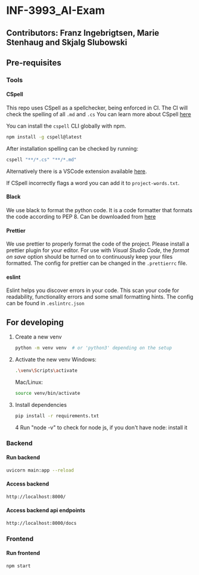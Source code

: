 # INF-3993_AI-Exam

## Contributors: Franz Ingebrigtsen, Marie Stenhaug and Skjalg Slubowski

## Pre-requisites

### Tools

#### CSpell

This repo uses CSpell as a spellchecker, being enforced in CI.
The CI will check the spelling of all `.md` and `.cs`
You can learn more about CSpell [here](https://cspell.org/docs/getting-started/)

You can install the `cspell` CLI globally with npm.

```bash
npm install -g cspell@latest
```

After installation spelling can be checked by running:

```bash
cspell "**/*.cs" "**/*.md"
```

Alternatively there is a VSCode extension available [here](https://marketplace.visualstudio.com/items?itemName=streetsidesoftware.code-spell-checker).

If CSpell incorrectly flags a word you can add it to `project-words.txt`.

#### Black

We use black to format the python code. It is a code formatter that formats the code according to PEP 8.
Can be downloaded from [here](https://marketplace.visualstudio.com/items/?itemName=ms-python.black-formatter)

#### Prettier

We use prettier to properly format the code of the project. Please install a prettier plugin for your editor.
For use with _Visual Studio Code_, the _format on save_ option should be turned on to continuously keep your files formatted.
The config for prettier can be changed in the `.prettierrc` file.

#### eslint

Eslint helps you discover errors in your code. This scan your code for readability, functionality errors and some small formatting hints.
The config can be found in `.eslintrc.json`

## For developing

1. Create a new venv

   ```bash
   python -m venv venv  # or 'python3' depending on the setup
   ```

2. Activate the new venv
   Windows:

   ```bash
   .\venv\Scripts\activate
   ```

   Mac/Linux:

   ```bash
   source venv/bin/activate
   ```

3. Install dependencies

   ```bash
   pip install -r requirements.txt
   ```

   4 Run "node -v" to check for node js, if you don't have node: install it

### Backend

#### Run backend

```bash
uvicorn main:app --reload
```

#### Access backend

```bash
http://localhost:8000/
```

#### Access backend api endpoints

```bash
http://localhost:8000/docs
```

### Frontend

#### Run frontend

```bash
npm start

```
